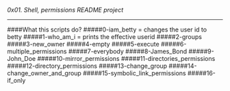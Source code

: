 *0x01. Shell, permissions README project*
___

####What this scripts do?
#####0-iam_betty = changes the user id to betty
#####1-who_am_i = prints the effective userid
#####2-groups
#####3-new_owner
#####4-empty
#####5-execute
#####6-multiple_permissions
#####7-everybody
#####8-James_Bond
#####9-John_Doe
#####10-mirror_permissions
#####11-directories_permissions
#####12-directory_permissions
#####13-change_group
#####14-change_owner_and_group
#####15-symbolic_link_permissions
#####16-if_only

